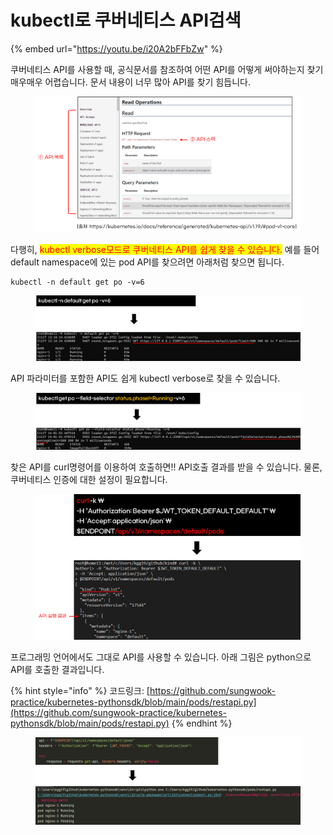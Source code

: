 # kubectl로 쿠버네티스 API검색

{% embed url="https://youtu.be/i20A2bFFbZw" %}



쿠버네티스 API를 사용할 때, 공식문서를 참조하여 어떤 API를 어떻게 써야하는지 찾기 매우매우 어렵습니다. 문서 내용이 너무 많아 API를 찾기 힘듭니다.

<figure><img src="../.gitbook/assets/image (3).png" alt=""><figcaption></figcaption></figure>



다행히, <mark style="color:red;">kubectl verbose모드로 쿠버네티스 API를 쉽게 찾을 수 있습니다.</mark> 예를 들어 default namespace에 있는 pod API를 찾으려면 아래처럼 찾으면 됩니다.

```
kubectl -n default get po -v=6
```

<figure><img src="../.gitbook/assets/image.png" alt=""><figcaption></figcaption></figure>



API 파라미터를 포함한 API도 쉽게 kubectl verbose로 찾을 수 있습니다.

<figure><img src="../.gitbook/assets/image (1).png" alt=""><figcaption></figcaption></figure>



찾은 API를 curl명령어를 이용하여 호출하면!! API호출 결과를 받을 수 있습니다. 물론, 쿠버네티스 인증에 대한 설정이 필요합니다.

<figure><img src="../.gitbook/assets/image (8).png" alt=""><figcaption></figcaption></figure>



프로그래밍 언어에서도 그대로 API를 사용할 수 있습니다. 아래 그림은 python으로 API를 호출한 결과입니다.

{% hint style="info" %}
코드링크: [https://github.com/sungwook-practice/kubernetes-pythonsdk/blob/main/pods/restapi.py](https://github.com/sungwook-practice/kubernetes-pythonsdk/blob/main/pods/restapi.py)
{% endhint %}

<figure><img src="../.gitbook/assets/image (7).png" alt=""><figcaption></figcaption></figure>
